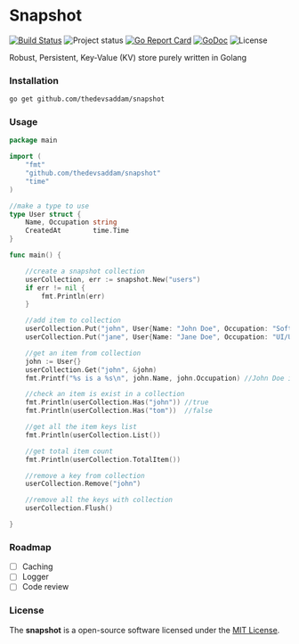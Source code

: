 # Snapshot


[![Build Status](https://travis-ci.org/thedevsaddam/snapshot.svg?branch=master)](https://travis-ci.org/thedevsaddam/snapshot)
![Project status](https://img.shields.io/badge/version-0.1-green.svg)
[![Go Report Card](https://goreportcard.com/badge/github.com/thedevsaddam/snapshot)](https://goreportcard.com/report/github.com/thedevsaddam/snapshot)
[![GoDoc](https://godoc.org/github.com/thedevsaddam/govalidator?status.svg)](https://godoc.org/github.com/thedevsaddamsnapshot)
![License](https://img.shields.io/dub/l/vibe-d.svg)

Robust, Persistent, Key-Value (KV) store purely written in Golang

### Installation
```bash
go get github.com/thedevsaddam/snapshot
```

### Usage

```go
package main

import (
	"fmt"
	"github.com/thedevsaddam/snapshot"
	"time"
)

//make a type to use
type User struct {
	Name, Occupation string
	CreatedAt        time.Time
}

func main() {

	//create a snapshot collection
	userCollection, err := snapshot.New("users")
	if err != nil {
		fmt.Println(err)
	}

	//add item to collection
	userCollection.Put("john", User{Name: "John Doe", Occupation: "Software Engineer", CreatedAt: time.Now()})
	userCollection.Put("jane", User{Name: "Jane Doe", Occupation: "UI/UX Designer", CreatedAt: time.Now()})

	//get an item from collection
	john := User{}
	userCollection.Get("john", &john)
	fmt.Printf("%s is a %s\n", john.Name, john.Occupation) //John Doe is a Software Engineer

	//check an item is exist in a collection
	fmt.Println(userCollection.Has("john")) //true
	fmt.Println(userCollection.Has("tom"))  //false

	//get all the item keys list
	fmt.Println(userCollection.List())

	//get total item count
	fmt.Println(userCollection.TotalItem())

	//remove a key from collection
	userCollection.Remove("john")

	//remove all the keys with collection
	userCollection.Flush()

}

```

### Roadmap
- [ ] Caching
- [ ] Logger
- [ ] Code review

### License
The **snapshot** is a open-source software licensed under the [MIT License](LICENSE.md).
